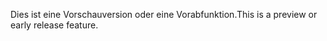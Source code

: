 <span data-ttu-id="a2c0f-101">Dies ist eine Vorschauversion oder eine Vorabfunktion.</span><span class="sxs-lookup"><span data-stu-id="a2c0f-101">This is a preview or early release feature.</span></span>